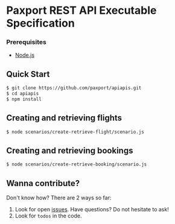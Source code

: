 Paxport REST API Executable Specification
=======

### Prerequisites
* [Node.js](http://nodejs.org/)

## Quick Start

```sh
$ git clone https://github.com/paxport/apiapis.git
$ cd apiapis
$ npm install
```

## Creating and retrieving flights

```sh
$ node scenarios/create-retrieve-flight/scenario.js
```

## Creating and retrieving bookings

```sh
$ node scenarios/create-retrieve-booking/scenario.js
```

## Wanna contribute?

Don't know how? There are 2 ways so far:

1. Look for open [issues](https://github.com/paxport/apiapis/issues). Have questions? Do not hesitate to ask!
2. Look for `todos` in the code.
